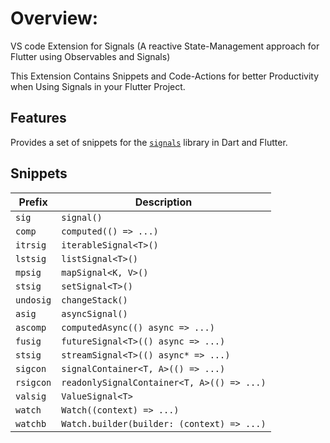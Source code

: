 # Overview:

VS code Extension for Signals (A reactive State-Management approach for Flutter using Observables and Signals)

This Extension Contains Snippets and Code-Actions for better Productivity when Using Signals in your Flutter Project.

## Features

Provides a set of snippets for the [`signals`](https://dartsignals.dev) library in Dart and Flutter.

## Snippets

| Prefix    | Description                                |
|-----------|--------------------------------------------|
| `sig`     | `signal()`                                 |
| `comp`    | `computed(() => ...)`                      |
| `itrsig`  | `iterableSignal<T>()`                      |
| `lstsig`  | `listSignal<T>()`                          |
| `mpsig`   | `mapSignal<K, V>()`                        |
| `stsig`   | `setSignal<T>()`                           |
| `undosig` | `changeStack()`                            |
| `asig`    | `asyncSignal()`                            |
| `ascomp`  | `computedAsync(() async => ...)`           |
| `fusig`   | `futureSignal<T>(() async => ...)`         |
| `stsig`   | `streamSignal<T>(() async* => ...)`        |
| `sigcon`  | `signalContainer<T, A>(() => ...)`         |
| `rsigcon` | `readonlySignalContainer<T, A>(() => ...)` |
| `valsig`  | `ValueSignal<T>`                           |
| `watch`   | `Watch((context) => ...)`                  |
| `watchb`  | `Watch.builder(builder: (context) => ...)` |
